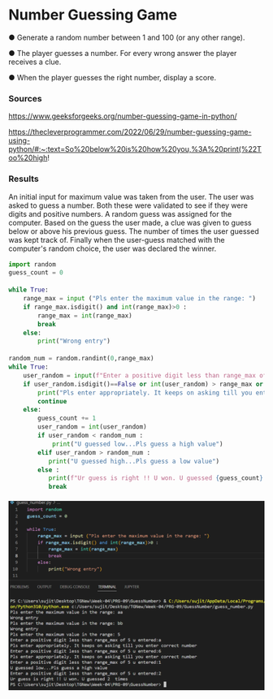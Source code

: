 #  Number Guessing Game

●	Generate a random number between 1 and 100 (or any other range).

●	The player guesses a number. For every wrong answer the player receives a clue.

●	When the player guesses the right number, display a score.

### Sources
https://www.geeksforgeeks.org/number-guessing-game-in-python/

https://thecleverprogrammer.com/2022/06/29/number-guessing-game-using-python/#:~:text=So%20below%20is%20how%20you,%3A%20print(%22Too%20high!

### Results
An initial input for maximum value was taken from the user. The user was asked to guess a number. Both these were validated to see if they were digits and positive numbers. A random guess was assigned for the computer. Based on the guess the user made, a clue was given to guess below or above his previous guess. The number of times the user guessed was kept track of. Finally when the user-guess matched with the computer's random choice, the user was declared the winner.  

```python
import random
guess_count = 0

while True: 
    range_max = input ("Pls enter the maximum value in the range: ")
    if range_max.isdigit() and int(range_max)>0 :
        range_max = int(range_max)
        break  
    else:
        print("Wrong entry")
 
random_num = random.randint(0,range_max)
while True:
    user_random = input(f"Enter a positive digit less than range_max of {range_max} u entered:")
    if user_random.isdigit()==False or int(user_random) > range_max or int(user_random) < 0 :
        print("Pls enter appropriately. It keeps on asking till you enter correct number")
        continue
    else:
        guess_count += 1
        user_random = int(user_random)
        if user_random < random_num :
            print("U guessed low...Pls guess a high value")    
        elif user_random > random_num :
           print("U guessed high...Pls guess a low value")
        else :
           print(f"Ur guess is right !! U won. U guessed {guess_count}  times")
           break

```
 
##### ![PRG-09-01](https://github.com/Techgrounds-Cloud-9/cloud-9-jsm-1985/blob/main/00_includes/Week-04/PRG-09-MiniProjects/guess-number-01.PNG)


